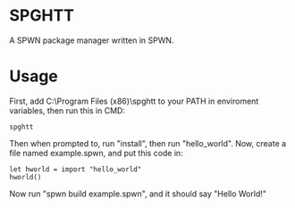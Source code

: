 # SPGHTT
A SPWN package manager written in SPWN.

# Usage
First, add C:\Program Files (x86)\spghtt to your PATH in enviroment variables, then run this in CMD:
```
spghtt
```
Then when prompted to, run "install", then run "hello_world".
Now, create a file named example.spwn, and put this code in:
```
let hworld = import "hello_world"
hworld()
```
Now run "spwn build example.spwn", and it should say "Hello World!"
